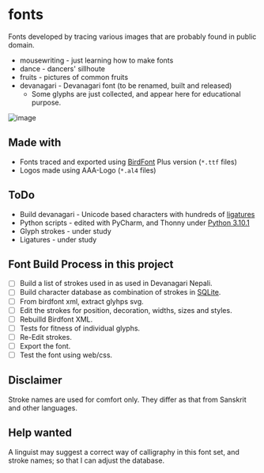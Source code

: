 # fonts
Fonts developed by tracing various images that are probably found in public domain.
* mousewriting - just learning how to make fonts
* dance - dancers' sillhoute
* fruits - pictures of common fruits
* devanagari - Devanagari font (to be renamed, built and released)
  * Some glyphs are just collected, and appear here for educational purpose.

![image](https://user-images.githubusercontent.com/5563341/148050202-caa38abf-4581-4dc1-8d69-c7b853ebec88.png)

## Made with
* Fonts traced and exported using [BirdFont](https://birdfont.org/#release) Plus version (`*.ttf` files)
* Logos made using AAA-Logo (`*.al4` files)

## ToDo
* Build devanagari - Unicode based characters with hundreds of [ligatures](tools/ligatures.py)
* Python scripts - edited with PyCharm, and Thonny under [Python 3.10.1](https://www.python.org/downloads/)
* Glyph strokes - under study
* Ligatures - under study

## Font Build Process in this project
* [ ] Build a list of strokes used in as used in Devanagari Nepali.
* [ ] Build character database as combination of strokes in [SQLite](tools/strokes-database.md).
* [ ] From birdfont xml, extract glyhps svg.
* [ ] Edit the strokes for position, decoration, widths, sizes and styles.
* [ ] Rebuilld Birdfont XML.
* [ ] Tests for fitness of individual glyphs.
* [ ] Re-Edit strokes.
* [ ] Export the font.
* [ ] Test the font using web/css.

## Disclaimer
Stroke names are used for comfort only.
They differ as that from Sanskrit and other languages.

## Help wanted
A linguist may suggest a correct way of calligraphy in this font set, and stroke names; so that I can adjust the database.
